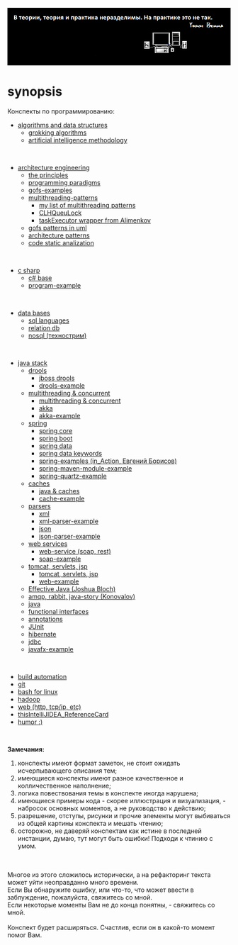 ![](https://github.com/AazQsc/synopsis/blob/master/picture1.bmp)

# synopsis
Конспекты по программированию:
<br>

- [algorithms and data structures](https://github.com/AazQsc/synopsis/tree/master/algorithms%20and%20data%20structures)
  * [grokking algorithms](https://github.com/AazQsc/synopsis/blob/master/algorithms%20and%20data%20structures/grokking%20algorithms.txt)
  * [artificial intelligence methodology](https://github.com/AazQsc/synopsis/blob/master/algorithms%20and%20data%20structures/artificial%20intelligence%20methodology.txt)

<br>

- [architecture engineering](https://github.com/AazQsc/synopsis/tree/master/architecture%20engineering)
  * [the principles](https://github.com/AazQsc/synopsis/blob/master/architecture%20engineering/the%20principles.txt)
  * [programming paradigms](https://github.com/AazQsc/synopsis/blob/master/architecture%20engineering/programming%20paradigms.txt)
  * [gofs-examples](https://github.com/AazQsc/synopsis/tree/master/architecture%20engineering/gofs-examples/src/by/khamenka/patterns)
  * [multithreading-patterns](https://github.com/AazQsc/synopsis/tree/master/architecture%20engineering/multithreading-patterns)
  	+ [my list of multithreading patterns](https://github.com/AazQsc/synopsis/blob/master/architecture%20engineering/multithreading-patterns/my%20list%20of%20m-threading%20patterns.txt)
	+ [CLHQueuLock](https://github.com/AazQsc/synopsis/blob/master/architecture%20engineering/multithreading-patterns/CLHQueuLock.jpg)
	+ [taskExecutor wrapper from Alimenkov](https://github.com/AazQsc/synopsis/blob/master/architecture%20engineering/multithreading-patterns/taskExecutor%20wrapper%20from%20Alimenkov.jpg)
  * [gofs patterns in uml](https://github.com/AazQsc/synopsis/blob/master/architecture%20engineering/gofs%20patterns%20in%20uml.pdf)
  * [architecture patterns](https://github.com/AazQsc/synopsis/blob/master/architecture%20engineering/architecture%20patterns.txt)
  * [code static analization](https://github.com/AazQsc/synopsis/blob/master/architecture%20engineering/code%20static%20analization.txt)

<br>

- [c sharp](https://github.com/AazQsc/synopsis/tree/master/c%20sharp)
  * [c# base](https://github.com/AazQsc/synopsis/blob/master/c%20sharp/csharp_base.txt)
  * [program-example](https://github.com/AazQsc/synopsis/blob/master/c%20sharp/Program.cs)

<br>

- [data bases](https://github.com/AazQsc/synopsis/tree/master/data%20bases)
  * [sql languages](https://github.com/AazQsc/synopsis/blob/master/data%20bases/sql%20languages.txt)
  * [relation db](https://github.com/AazQsc/synopsis/blob/master/data%20bases/relation%20db.txt)
  * [nosql (технострим)](https://github.com/AazQsc/synopsis/blob/master/data%20bases/nosql%20(%D1%82%D0%B5%D1%85%D0%BD%D0%BE%D1%81%D1%82%D1%80%D0%B8%D0%BC).txt)

<br>

- [java stack](https://github.com/AazQsc/synopsis/tree/master/java%20stack)
  * [drools](https://github.com/AazQsc/synopsis/tree/master/java%20stack/drools)
    + [jboss drools](https://github.com/AazQsc/synopsis/blob/master/java%20stack/drools/jboss%20drools.txt)
    + [drools-example](https://github.com/AazQsc/synopsis/tree/master/java%20stack/drools/drools-example/src/main)
  * [multithreading & concurrent](https://github.com/AazQsc/synopsis/tree/master/java%20stack/multithreading%20%26%20concurrent)
    + [multithreading & concurrent](https://github.com/AazQsc/synopsis/blob/master/java%20stack/multithreading%20%26%20concurrent/multithreading%20%26%20concurrent.txt)
    + [akka](https://github.com/AazQsc/synopsis/blob/master/java%20stack/multithreading%20%26%20concurrent/akka.txt)
    + [akka-example](https://github.com/AazQsc/synopsis/tree/master/java%20stack/multithreading%20%26%20concurrent/akka-example/src/main/java/com/lightbend/akka/sample)
  * [spring](https://github.com/AazQsc/synopsis/tree/master/java%20stack/spring)
    + [spring core](https://github.com/AazQsc/synopsis/blob/master/java%20stack/spring/spring%20core.txt)
    + [spring boot](https://github.com/AazQsc/synopsis/blob/master/java%20stack/spring/spring%20boot.txt)
    + [spring data](https://github.com/AazQsc/synopsis/blob/master/java%20stack/spring/spring%20data.txt)
    + [spring data keywords](https://github.com/AazQsc/synopsis/blob/master/java%20stack/spring/spring%20data%20keywords.png)
    + [spring-examples (in_Action, Евгений Борисов)](https://github.com/AazQsc/synopsis/tree/master/java%20stack/spring/spring-examples/src/main/java/by/aazqsc/home)
    + [spring-maven-module-example](https://github.com/AazQsc/synopsis/tree/master/java%20stack/spring/maven-module-example)
    + [spring-quartz-example](https://github.com/AazQsc/synopsis/tree/master/java%20stack/spring/quartz-scheduler)
  * [caches](https://github.com/AazQsc/synopsis/tree/master/java%20stack/caches)
    + [java & caches](https://github.com/AazQsc/synopsis/blob/master/java%20stack/caches/java%20%26%20caches)
    + [cache-example](https://github.com/AazQsc/synopsis/tree/master/java%20stack/caches/two-level-cache-example/src/by/khamenka/andersenlab)
  * [parsers](https://github.com/AazQsc/synopsis/tree/master/java%20stack/parsers)
    + [xml](https://github.com/AazQsc/synopsis/blob/master/java%20stack/parsers/xml.txt)
    + [xml-parser-example](https://github.com/AazQsc/synopsis/tree/master/java%20stack/parsers/xml-parser-example/src/by/khamenka/andersenlab)
    + [json](https://github.com/AazQsc/synopsis/blob/master/java%20stack/parsers/json.txt)
    + [json-parser-example](https://github.com/AazQsc/synopsis/tree/master/java%20stack/parsers/json-parser-example/src/main/java/by.khamenka.andersenlab)
  * [web services](https://github.com/AazQsc/synopsis/tree/master/java%20stack/web%20services)
    + [web-service (soap, rest)](https://github.com/AazQsc/synopsis/blob/master/java%20stack/web%20services/web-service%20(soap%2C%20rest).txt)
    + [soap-example](https://github.com/AazQsc/synopsis/tree/master/java%20stack/web%20services/soap-example)
  * [tomcat, servlets, jsp](https://github.com/AazQsc/synopsis/tree/master/java%20stack/tomcat%2C%20servlets%2C%20jsp)
    + [tomcat, servlets, jsp](https://github.com/AazQsc/synopsis/blob/master/java%20stack/tomcat%2C%20servlets%2C%20jsp/tomcat%2C%20servlets%2C%20jsp.txt)
    + [web-example](https://github.com/AazQsc/synopsis/tree/master/java%20stack/tomcat%2C%20servlets%2C%20jsp/web-example)
  * [Effective Java (Joshua Bloch)](https://github.com/AazQsc/synopsis/blob/master/java%20stack/Effective%20Java%20(Joshua%20Bloch).txt)
  * [amqp, rabbit, java-story (Konovalov)](https://github.com/AazQsc/synopsis/blob/master/java%20stack/amqp%2C%20rabbit%2C%20java-story%20(Konovalov).txt)
  * [java](https://github.com/AazQsc/synopsis/blob/master/java%20stack/java.txt)
  * [functional interfaces](https://github.com/AazQsc/synopsis/blob/master/java%20stack/functional%20interface.txt)
  * [annotations](https://github.com/AazQsc/synopsis/blob/master/java%20stack/annotations.txt)
  * [JUnit](https://github.com/AazQsc/synopsis/blob/master/java%20stack/JUnit.txt)
  * [hibernate](https://github.com/AazQsc/synopsis/blob/master/java%20stack/hibernate.txt)
  * [jdbc](https://github.com/AazQsc/synopsis/blob/master/java%20stack/jdbc.txt)
  * [javafx-example](https://github.com/AazQsc/synopsis/tree/master/java%20stack/javafx/src/by/khamenka/home)

<br>

+ [build automation](https://github.com/AazQsc/synopsis/blob/master/build%20automation%20(ant%2C%20maven%2C%20gradle).txt)
+ [git](https://github.com/AazQsc/synopsis/blob/master/git.txt)
+ [bash for linux](https://github.com/AazQsc/synopsis/blob/master/bash%20for%20linux.txt)
+ [hadoop](https://github.com/AazQsc/synopsis/blob/master/hadoop.txt)
+ [web (http, tcp/ip, etc)](https://github.com/AazQsc/synopsis/blob/master/web%20(http%2C%20tcp-ip%2C%20etc)%20.txt)
+ [thisIntelliJIDEA_ReferenceCard](https://github.com/AazQsc/synopsis/blob/master/IntelliJIDEA_ReferenceCard.pdf)
+ [humor :)](https://github.com/AazQsc/synopsis/blob/master/humor.txt)

<br>

__Замечания:__
 1. конспекты имеют формат заметок, не стоит ожидать исчерпывающего описания тем;
 2. имеющиеся конспекты имеют разное качественное и колличественное наполнение; 
 3. логика повествования темы в конспекте иногда нарушена;
 4. имеющиеся примеры кода - скорее иллюстрация и визуализация, - набросок основных моментов, а не руководство к действию;
 5. разрешение, отступы, рисунки и прочие элементы могут выбиваться из общей картины конспекта и мешать чтению;
 6. осторожно, не даверяй конспектам как истине в последней инстанции, думаю, тут могут быть ошибки! Подходи к чтинию с умом.
 
<br>
<br>Многое из этого сложилось исторически, а на рефакторинг текста может уйти неоправданно много времени. 
<br>Если Вы обнаружите ошибку, или что-то, что может ввести в заблуждение, пожалуйста, свяжитесь со мной. 
<br>Если некоторые моменты Вам не до конца понятны, - свяжитесь со мной.
<br>
<br>Конспект будет расширяться. Счастлив, если он в какой-то момент помог Вам.



